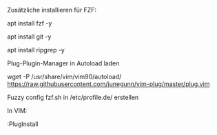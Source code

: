 Zusätzliche installieren für FZF:

apt install fzf -y

apt install git -y

apt install ripgrep -y

Plug-Plugin-Manager in Autoload laden 

wget -P /usr/share/vim/vim90/autoload/ https://raw.githubusercontent.com/junegunn/vim-plug/master/plug.vim

Fuzzy config fzf.sh in /etc/profile.de/ erstellen

In VIM:

:PlugInstall
